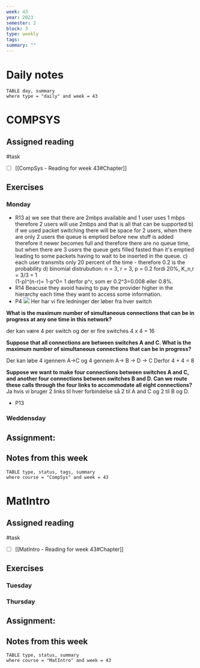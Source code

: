 ```yaml
---
week: 43
year: 2023
semester: 2
block: 3
type: weekly 
tags: 
summary: ""
---
```

# Daily notes
```dataview
TABLE day, summary 
where type = "daily" and week = 43
```
# COMPSYS
## Assigned reading
#task
 - [ ] [[CompSys - Reading for week 43#Chapter]]
## Exercises 
### Monday
- R13
a) we see that there are 2mbps available and 1 user uses 1 mbps therefore 2 users will use 2mbps and that is all that can be supported
b) if we used packet switching there will be space for 2 users, when there are only 2 users the queue is emptied before new stuff is added therefore it newer becomes full and therefore there are no queue time, but when there are 3 users the queue gets filled fasted than it's emptied leading to some packets having to wait to be inserted in the queue. 
c) each user transmits only 20 percent of the time - therefore 0.2 is the probability
d) binomial distrubution: n = 3, r = 3, p = 0.2 fordi 20%, 
K_n,r = 3/3 = 1  
(1-p)^(n-r)= 1-p^0= 1
derfor p^r, som er 0.2^3=0.008 eller 0.8%.
- R14
Beacuse they avoid having to pay the provider higher in the hierarchy each time they want to access some information. 
- P4
![](https://i.imgur.com/XR0Gfl9.png)
Her har vi fire ledninger der løber fra hver switch

**What is the maximum number of simultaneous connections that can be in progress at any one time in this network?**

der kan være 4 per switch og der er fire switches 4 x 4 = 16

**Suppose that all connections are between switches A and C. What is the maximum number of simultaneous connections that can be in progress?**

Der kan løbe 4 igennem A->C og 4 gennem A-> B -> D -> C
Derfor 4 + 4 = 8

**Suppose we want to make four connections between switches A and C, and another four connections between switches B and D. Can we  route these calls through the four links to accommodate all eight connections?**
Ja hvis vi bruger 2 links til hver forbindelse så 2 til A and C og 2 til B og D.
- P13

### Weddensday
## Assignment:

## Notes from this week
```dataview
TABLE type, status, tags, summary
where course = "CompSys" and week = 43
```

# MatIntro
## Assigned reading
#task
 - [ ] [[MatIntro - Reading for week 43#Chapter]]

## Exercises 
### Tuesday
### Thursday
## Assignment:

## Notes from this week
```dataview
TABLE type, status, summary
where course = "MatIntro" and week = 43
```

